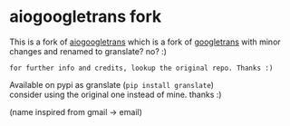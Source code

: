 # aiogoogletrans fork

This is a fork of [aiogoogletrans](https://github.com/katlol/aiogoogletrans) which is a fork of [googletrans](https://github.com/ssut/py-googletrans) with minor changes and renamed to granslate? no? :)

```
for further info and credits, lookup the original repo. Thanks :)
```

Available on pypi as granslate (`pip install granslate`)<br>
consider using the original one instead of mine. thanks :)

(name inspired from gmail -> email)
